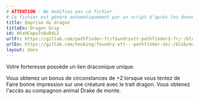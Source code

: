 ```yaml
---
# ATTENTION : Ne modifiez pas ce fichier
# Ce fichier est généré automatiquement par un script d'après les données du module Foundry VTT officiel et de sa traduction
title: Emprise du dragon
titleEn: Dragon Grip
id: WSxHCapuTn8uRdLI
urlFr: https://gitlab.com/pathfinder-fr/foundryvtt-pathfinder2-fr/-/blob/master/data/feats/WSxHCapuTn8uRdLI.htm
urlEn: https://gitlab.com/hooking/foundry-vtt---pathfinder-2e/-/blob/master/packs/data/feats.db/dragon-grip.json
layout: dons
---
```

Votre forteresse possède un lien draconique unique.

Vous obtenez un bonus de circonstances de +2 lorsque vous tentez de Faire bonne impression sur une créature avec le trait dragon. Vous obtenez l'accès au compagnon animal Drake de monte.
